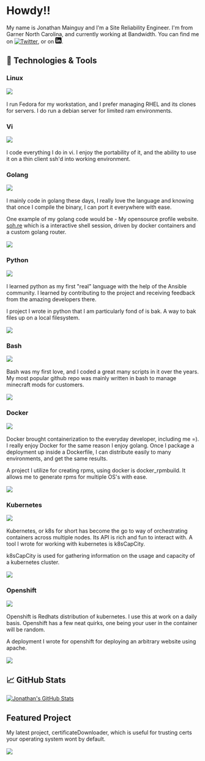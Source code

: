 # Howdy!!

My name is Jonathan Mainguy and I'm a Site Reliability Engineer. I'm from Garner North Carolina, and currently working at Bandwidth. You can find me on [![Twitter][1.2]][1],  or on [![LinkedIn][3.2]][3].

## 🔧 Technologies & Tools
### Linux
![](https://img.shields.io/badge/OS-Linux-informational?style=flat&logo=linux&logoColor=white&color=2bbc8a) 

I run Fedora for my workstation, and I prefer managing RHEL and its clones for servers. I do run a debian server for limited ram environments.

### Vi
![](https://img.shields.io/badge/Editor-Vi-informational?style=flat&logo=vim&logoColor=white&color=2bbc8a)

I code everything I do in vi. I enjoy the portability of it, and the ability to use it on a thin client ssh'd into working environment.

### Golang
![](https://img.shields.io/badge/Code-Golang-informational?style=flat&logo=go&logoColor=white&color=2bbc8a)

I mainly code in golang these days, I really love the language and knowing that once I compile the binary, I can port it everywhere with ease.

One example of my golang code would be - My opensource profile website. <a href="https://soh.re">soh.re</a> which is a interactive shell session, driven by docker containers and a custom golang router.

<a href="https://github.com/Jmainguy/soh.re">
  <img align="center" src="https://github-readme-stats.vercel.app/api/pin/?username=Jmainguy&repo=soh.re&title_color=ffffff&text_color=c9cacc&icon_color=2bbc8a&bg_color=1d1f21" />
</a>

### Python
![](https://img.shields.io/badge/Code-Python-informational?style=flat&logo=python&logoColor=white&color=2bbc8a)

I learned python as my first "real" language with the help of the Ansible community. I learned by contributing to the project and receiving feedback from the amazing developers there. 

I project I wrote in python that I am particularly fond of is bak. A way to bak files up on a local filesystem.

<a href="https://github.com/Jmainguy/bak">
  <img align="center" src="https://github-readme-stats.vercel.app/api/pin/?username=Jmainguy&repo=bak&title_color=ffffff&text_color=c9cacc&icon_color=2bbc8a&bg_color=1d1f21" />
</a>

### Bash
![](https://img.shields.io/badge/Shell-Bash-informational?style=flat&logo=gnu-bash&logoColor=white&color=2bbc8a)

Bash was my first love, and I coded a great many scripts in it over the years. My most popular github repo was mainly written in bash to manage minecraft mods for customers.

<a href="https://github.com/Standouthost/multicraft">
  <img align="center" src="https://github-readme-stats.vercel.app/api/pin/?username=Standouthost&repo=multicraft&title_color=ffffff&text_color=c9cacc&icon_color=2bbc8a&bg_color=1d1f21" />
</a>

### Docker
![](https://img.shields.io/badge/Tools-Docker-informational?style=flat&logo=docker&logoColor=white&color=2bbc8a)

Docker brought containerization to the everyday developer, including me =). I really enjoy Docker for the same reason I enjoy golang. Once I package a deployment up inside a Dockerfile, I can distribute easily to many environments, and get the same results.

A project I utilize for creating rpms, using docker is docker_rpmbuild. It allows me to generate rpms for multiple OS's with ease.

<a href="https://github.com/Jmainguy/docker_rpmbuild">
  <img align="center" src="https://github-readme-stats.vercel.app/api/pin/?username=Jmainguy&repo=docker_rpmbuild&title_color=ffffff&text_color=c9cacc&icon_color=2bbc8a&bg_color=1d1f21" />
</a>

### Kubernetes
![](https://img.shields.io/badge/Tools-Kubernetes-informational?style=flat&logo=kubernetes&logoColor=white&color=2bbc8a)

Kubernetes, or k8s for short has become the go to way of orchestrating containers across multiple nodes. Its API is rich and fun to interact with. A tool I wrote for working with kubernetes is k8sCapCity. 

k8sCapCity is used for gathering information on the usage and capacity of a kubernetes cluster.

<a href="https://github.com/Jmainguy/k8scapcity">
  <img align="center" src="https://github-readme-stats.vercel.app/api/pin/?username=Jmainguy&repo=k8scapcity&title_color=ffffff&text_color=c9cacc&icon_color=2bbc8a&bg_color=1d1f21" />
</a>

### Openshift
![](https://img.shields.io/badge/Tools-Red_Hat_OpenShift-informational?style=flat&logo=red-hat-open-shift&logoColor=white&color=2bbc8a)

Openshift is Redhats distribution of kubernetes. I use this at work on a daily basis. Openshift has a few neat quirks, one being your user in the container will be random.

A deployment I wrote for openshift for deploying an arbitrary website using apache.

<a href="https://github.com/Jmainguy/openshift-apache-php">
  <img align="center" src="https://github-readme-stats.vercel.app/api/pin/?username=Jmainguy&repo=openshift-apache-php&title_color=ffffff&text_color=c9cacc&icon_color=2bbc8a&bg_color=1d1f21" />
</a>

## &#x1f4c8; GitHub Stats

<a href="https://github.com/Jmainguy/Jmainguy">
  <img align="center" src="https://github-readme-stats.vercel.app/api?username=Jmainguy&show_icons=true&line_height=27&count_private=true&theme=chartreuse-dark" alt="Jonathan's GitHub Stats" />
</a>


## Featured Project

My latest project, certificateDownloader, which is useful for trusting certs your operating system wont by default.

<a href="https://github.com/Jmainguy/certificateDownloader">
  <img align="center" src="https://github-readme-stats.vercel.app/api/pin/?username=Jmainguy&repo=certificateDownloader&title_color=ffffff&text_color=c9cacc&icon_color=2bbc8a&bg_color=1d1f21" />
</a>

<!-- links to social media icons -->

<!-- icons with padding -->

[1.1]: http://i.imgur.com/tXSoThF.png (twitter)
[2.1]: http://i.imgur.com/0o48UoR.png (github icon with padding)

<!-- icons without padding -->

[1.2]: http://i.imgur.com/wWzX9uB.png (twitter)
[2.2]: http://i.imgur.com/9I6NRUm.png (github icon without padding)
[3.2]: https://raw.githubusercontent.com/Jmainguy/Jmainguy/master/assets/linkedin-3-16.png (LinkedIn)

<!-- links to your social media accounts -->

[1]: https://twitter.com/standouthost
[2]: https://github.com/Jmainguy
[3]: https://www.linkedin.com/in/jonathan-mainguy-76174a54
